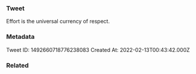 ### Tweet
Effort is the universal currency of respect.

### Metadata
Tweet ID: 1492660718776238083
Created At: 2022-02-13T00:43:42.000Z

### Related

